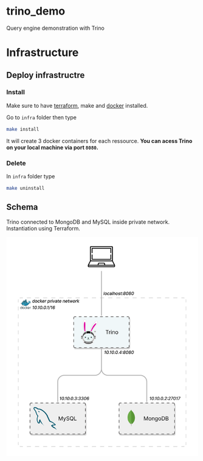 # trino_demo
Query engine demonstration with Trino

# Infrastructure 

## Deploy infrastructre

### Install

Make sure to have [terraform](https://developer.hashicorp.com/terraform/downloads?product_intent=terraform), make and [docker](https://www.docker.com) installed.

Go to `infra` folder then type 

```bash
make install
```

It will create 3 docker containers for each ressource. **You can acess Trino on your local machine via port `8080`.**

### Delete

In `infra` folder type
```bash
make uninstall
```

## Schema

Trino connected to MongoDB and MySQL inside private network. Instantiation using Terraform.

![infra](img/infra.png)